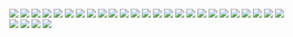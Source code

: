 [![](icelake01.2.png)](https://github.com/ivop/rc-archive/raw/master/I/icelake01.2.xex)
[![](IceMoon3.png)](https://github.com/ivop/rc-archive/raw/master/I/IceMoon3.xex)
[![](IcyRoad120.png)](https://github.com/ivop/rc-archive/raw/master/I/IcyRoad120.xex)
[![](IkariWarriors.png)](https://github.com/ivop/rc-archive/raw/master/I/IkariWarriors.xex)
[![](IK%20Capitol%20NTSC.png)](https://github.com/ivop/rc-archive/raw/master/I/IK%20Capitol%20NTSC.xex)
[![](IK%20Capitol%20PAL%20(2).png)](https://github.com/ivop/rc-archive/raw/master/I/IK%20Capitol%20PAL%20(2).xex)
[![](IK%20Capitol%20PAL.png)](https://github.com/ivop/rc-archive/raw/master/I/IK%20Capitol%20PAL.xex)
[![](IknowKarate.png)](https://github.com/ivop/rc-archive/raw/master/I/IknowKarate.xex)
[![](IK%20SF%20NTSC.png)](https://github.com/ivop/rc-archive/raw/master/I/IK%20SF%20NTSC.xex)
[![](IK%20SF%20PAL.png)](https://github.com/ivop/rc-archive/raw/master/I/IK%20SF%20PAL.xex)
[![](IK%20Taj%20NTSC.png)](https://github.com/ivop/rc-archive/raw/master/I/IK%20Taj%20NTSC.xex)
[![](IK%20Taj%20PAL%20(2).png)](https://github.com/ivop/rc-archive/raw/master/I/IK%20Taj%20PAL%20(2).xex)
[![](IKU06%20NTSC.png)](https://github.com/ivop/rc-archive/raw/master/I/IKU06%20NTSC.xex)
[![](IKU06%20PAL.png)](https://github.com/ivop/rc-archive/raw/master/I/IKU06%20PAL.xex)
[![](IKU07%20NTSC.png)](https://github.com/ivop/rc-archive/raw/master/I/IKU07%20NTSC.xex)
[![](IKU07%20PAL.png)](https://github.com/ivop/rc-archive/raw/master/I/IKU07%20PAL.xex)
[![](i-Loiter57mil.png)](https://github.com/ivop/rc-archive/raw/master/I/i-Loiter57mil.xex)
[![](i-LoiterD.png)](https://github.com/ivop/rc-archive/raw/master/I/i-LoiterD.xex)
[![](i-Loiter.png)](https://github.com/ivop/rc-archive/raw/master/I/i-Loiter.xex)
[![](InfantrySUCKS!.png)](https://github.com/ivop/rc-archive/raw/master/I/InfantrySUCKS!.xex)
[![](InterGalactic.png)](https://github.com/ivop/rc-archive/raw/master/I/InterGalactic.xex)
[![](Irem%20-%20Rtype%20Atari%20ST%2016%20Colors.png)](https://github.com/ivop/rc-archive/raw/master/I/Irem%20-%20Rtype%20Atari%20ST%2016%20Colors.xex)
[![](IronMaidenCyborg.png)](https://github.com/ivop/rc-archive/raw/master/I/IronMaidenCyborg.xex)
[![](IronMaidenRTTH.png)](https://github.com/ivop/rc-archive/raw/master/I/IronMaidenRTTH.xex)
[![](IronMaidenTrooperPALd.png)](https://github.com/ivop/rc-archive/raw/master/I/IronMaidenTrooperPALd.xex)
[![](IronMaidenTrooperPAL.png)](https://github.com/ivop/rc-archive/raw/master/I/IronMaidenTrooperPAL.xex)
[![](Ironmansmincomplete2.png)](https://github.com/ivop/rc-archive/raw/master/I/Ironmansmincomplete2.xex)
[![](ironmantorsocrop1smincomplete6.png)](https://github.com/ivop/rc-archive/raw/master/I/ironmantorsocrop1smincomplete6.xex)
[![](Ironmanunleashed.png)](https://github.com/ivop/rc-archive/raw/master/I/Ironmanunleashed.xex)
